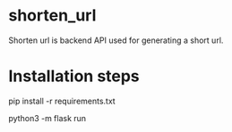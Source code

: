 # shorten_url
Shorten url is backend API used for generating a short url.
# Installation steps
pip install -r requirements.txt

python3 -m flask run
